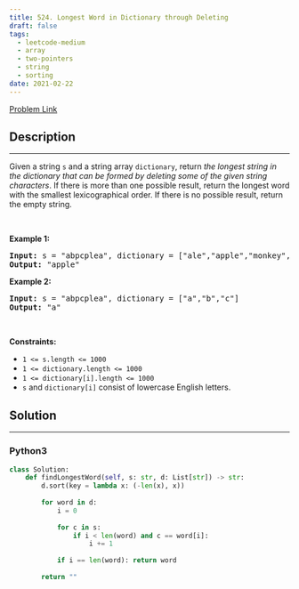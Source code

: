 ```yaml
---
title: 524. Longest Word in Dictionary through Deleting
draft: false
tags: 
  - leetcode-medium
  - array
  - two-pointers
  - string
  - sorting
date: 2021-02-22
---
```


[Problem Link](https://leetcode.com/problems/longest-word-in-dictionary-through-deleting/)

## Description

---
<p>Given a string <code>s</code> and a string array <code>dictionary</code>, return <em>the longest string in the dictionary that can be formed by deleting some of the given string characters</em>. If there is more than one possible result, return the longest word with the smallest lexicographical order. If there is no possible result, return the empty string.</p>

<p>&nbsp;</p>
<p><strong class="example">Example 1:</strong></p>

<pre>
<strong>Input:</strong> s = &quot;abpcplea&quot;, dictionary = [&quot;ale&quot;,&quot;apple&quot;,&quot;monkey&quot;,&quot;plea&quot;]
<strong>Output:</strong> &quot;apple&quot;
</pre>

<p><strong class="example">Example 2:</strong></p>

<pre>
<strong>Input:</strong> s = &quot;abpcplea&quot;, dictionary = [&quot;a&quot;,&quot;b&quot;,&quot;c&quot;]
<strong>Output:</strong> &quot;a&quot;
</pre>

<p>&nbsp;</p>
<p><strong>Constraints:</strong></p>

<ul>
	<li><code>1 &lt;= s.length &lt;= 1000</code></li>
	<li><code>1 &lt;= dictionary.length &lt;= 1000</code></li>
	<li><code>1 &lt;= dictionary[i].length &lt;= 1000</code></li>
	<li><code>s</code> and <code>dictionary[i]</code> consist of lowercase English letters.</li>
</ul>


## Solution

---
### Python3
``` py title='longest-word-in-dictionary-through-deleting'
class Solution:
    def findLongestWord(self, s: str, d: List[str]) -> str:
        d.sort(key = lambda x: (-len(x), x))
        
        for word in d:
            i = 0
            
            for c in s:
                if i < len(word) and c == word[i]:
                    i += 1
                
            if i == len(word): return word
        
        return ""
```

